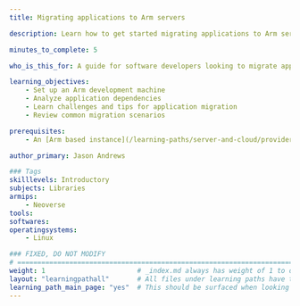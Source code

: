 ```yaml
---
title: Migrating applications to Arm servers

description: Learn how to get started migrating applications to Arm servers

minutes_to_complete: 5

who_is_this_for: A guide for software developers looking to migrate applications to Arm servers

learning_objectives:
    - Set up an Arm development machine
    - Analyze application dependencies
    - Learn challenges and tips for application migration
    - Review common migration scenarios

prerequisites:
    - An [Arm based instance](/learning-paths/server-and-cloud/providers) from an appropriate cloud service provider.

author_primary: Jason Andrews

### Tags
skilllevels: Introductory
subjects: Libraries
armips:
    - Neoverse
tools:
softwares:
operatingsystems:
    - Linux

### FIXED, DO NOT MODIFY
# ================================================================================
weight: 1                       # _index.md always has weight of 1 to order correctly
layout: "learningpathall"       # All files under learning paths have this same wrapper
learning_path_main_page: "yes"  # This should be surfaced when looking for related content. Only set for _index.md of learning path content.
---
```

